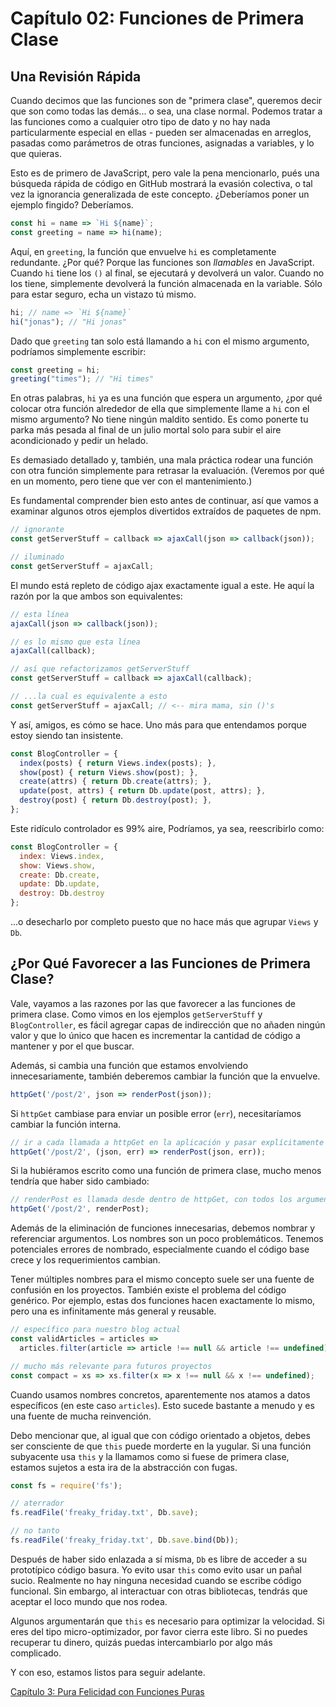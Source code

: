 # Capítulo 02: Funciones de Primera Clase

## Una Revisión Rápida
Cuando decimos que las funciones son de "primera clase", queremos decir que son como todas las demás... o sea, una clase normal. Podemos tratar a las funciones como a cualquier otro tipo de dato y no hay nada particularmente especial en ellas - pueden ser almacenadas en arreglos, pasadas como parámetros de otras funciones, asignadas a variables, y lo que quieras.

Esto es de primero de JavaScript, pero vale la pena mencionarlo, pués una búsqueda rápida de código en GitHub mostrará la evasión colectiva, o tal vez la ignorancia generalizada de este concepto. ¿Deberíamos poner un ejemplo fingido? Deberíamos.

```js
const hi = name => `Hi ${name}`;
const greeting = name => hi(name);
```

Aquí, en `greeting`, la función que envuelve `hi` es completamente redundante. ¿Por qué? Porque las funciones son *llamables* en JavaScript. Cuando `hi` tiene los `()` al final, se ejecutará y devolverá un valor. Cuando no los tiene, simplemente devolverá la función almacenada en la variable. Sólo para estar seguro, echa un vistazo tú mismo.

```js
hi; // name => `Hi ${name}`
hi("jonas"); // "Hi jonas"
```

Dado que `greeting` tan solo está llamando a `hi` con el mismo argumento, podríamos simplemente escribir:

```js
const greeting = hi;
greeting("times"); // "Hi times"
```

En otras palabras, `hi` ya es una función que espera un argumento, ¿por qué colocar otra función alrededor de ella que simplemente llame a `hi` con el mismo argumento? No tiene ningún maldito sentido. Es como ponerte tu parka más pesada al final de un julio mortal solo para subir el aire acondicionado y pedir un helado.

Es demasiado detallado y, también, una mala práctica rodear una función con otra función simplemente para retrasar la evaluación. (Veremos por qué en un momento, pero tiene que ver con el mantenimiento.)

Es fundamental comprender bien esto antes de continuar, así que vamos a examinar algunos otros ejemplos divertidos extraídos de paquetes de npm.

```js
// ignorante
const getServerStuff = callback => ajaxCall(json => callback(json));

// iluminado
const getServerStuff = ajaxCall;
```

El mundo está repleto de código ajax exactamente igual a este. He aquí la razón por la que ambos son equivalentes:

```js
// esta línea
ajaxCall(json => callback(json));

// es lo mismo que esta línea
ajaxCall(callback);

// así que refactorizamos getServerStuff
const getServerStuff = callback => ajaxCall(callback);

// ...la cual es equivalente a esto
const getServerStuff = ajaxCall; // <-- mira mama, sin ()'s
```

Y así, amigos, es cómo se hace. Uno más para que entendamos porque estoy siendo tan insistente.

```js
const BlogController = {
  index(posts) { return Views.index(posts); },
  show(post) { return Views.show(post); },
  create(attrs) { return Db.create(attrs); },
  update(post, attrs) { return Db.update(post, attrs); },
  destroy(post) { return Db.destroy(post); },
};
```

Este ridículo controlador es 99% aire, Podríamos, ya sea, reescribirlo como:

```js
const BlogController = {
  index: Views.index,
  show: Views.show,
  create: Db.create,
  update: Db.update,
  destroy: Db.destroy
};
```

...o desecharlo por completo puesto que no hace más que agrupar `Views` y `Db`.

## ¿Por Qué Favorecer a las Funciones de Primera Clase?

Vale, vayamos a las razones por las que favorecer a las funciones de primera clase. Como vimos en los ejemplos `getServerStuff` y `BlogController`, es fácil agregar capas de indirección que no añaden ningún valor y que lo único que hacen es incrementar la cantidad de código a mantener y por el que buscar.

Además, si cambia una función que estamos envolviendo innecesariamente, también deberemos cambiar la función que la envuelve.

```js
httpGet('/post/2', json => renderPost(json));
```

Si `httpGet` cambiase para enviar un posible error (`err`), necesitaríamos cambiar la función interna.

```js
// ir a cada llamada a httpGet en la aplicación y pasar explícitamente err.
httpGet('/post/2', (json, err) => renderPost(json, err));
```

Si la hubiéramos escrito como una función de primera clase, mucho menos tendría que haber sido cambiado:

```js
// renderPost es llamada desde dentro de httpGet, con todos los argumentos que quiera
httpGet('/post/2', renderPost);
```

Además de la eliminación de funciones innecesarias, debemos nombrar y referenciar argumentos. Los nombres son un poco problemáticos. Tenemos potenciales errores de nombrado, especialmente cuando el código base crece y los requerimientos cambian.

Tener múltiples nombres para el mismo concepto suele ser una fuente de confusión en los proyectos. También existe el problema del código genérico. Por ejemplo, estas dos funciones hacen exactamente lo mismo, pero una es infinitamente más general y reusable.

```js
// específico para nuestro blog actual
const validArticles = articles =>
  articles.filter(article => article !== null && article !== undefined),

// mucho más relevante para futuros proyectos
const compact = xs => xs.filter(x => x !== null && x !== undefined);
```

Cuando usamos nombres concretos, aparentemente nos atamos a datos específicos (en este caso `articles`). Esto sucede bastante a menudo y es una fuente de mucha reinvención.

Debo mencionar que, al igual que con código orientado a objetos, debes ser consciente de que `this` puede morderte en la yugular. Si una función subyacente usa `this` y la llamamos como si fuese de primera clase, estamos sujetos a esta ira de la abstracción con fugas.

```js
const fs = require('fs');

// aterrador
fs.readFile('freaky_friday.txt', Db.save);

// no tanto
fs.readFile('freaky_friday.txt', Db.save.bind(Db));
```

Después de haber sido enlazada a sí misma, `Db` es libre de acceder a su prototípico código basura. Yo evito usar `this` como evito usar un pañal sucio. Realmente no hay ninguna necesidad cuando se escribe código funcional. Sin embargo, al interactuar con otras bibliotecas, tendrás que aceptar el loco mundo que nos rodea.

Algunos argumentarán que `this` es necesario para optimizar la velocidad. Si eres del tipo micro-optimizador, por favor cierra este libro. Si no puedes recuperar tu dinero, quizás puedas intercambiarlo por algo más complicado.

Y con eso, estamos listos para seguir adelante.

[Capítulo 3: Pura Felicidad con Funciones Puras](ch03-es.md)
